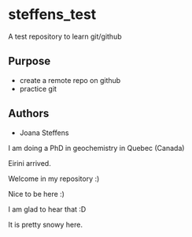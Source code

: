 # steffens_test
A test repository to learn git/github


## Purpose

- create a remote repo on github
-  practice git


## Authors

- Joana Steffens

I am doing a PhD in geochemistry in Quebec (Canada)

Eirini arrived.

Welcome in my repository :)

Nice to be here :)

I am glad to hear that :D

It is pretty snowy here. 